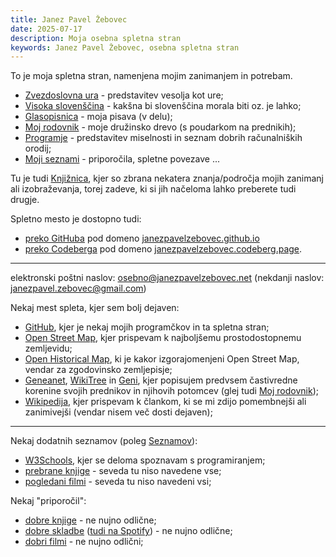 ```yaml
---
title: Janez Pavel Žebovec
date: 2025-07-17
description: Moja osebna spletna stran
keywords: Janez Pavel Žebovec, osebna spletna stran
---
```


To je moja spletna stran, namenjena mojim zanimanjem in potrebam.

- [Zvezdoslovna ura](/zvezdoslovna_ura) - predstavitev vesolja kot ure;
- [Visoka slovenščina](/visoka_slovenscina) - kakšna bi slovenščina morala biti oz. je lahko;
- [Glasopisnica](/glasopisnica) - moja pisava (v delu);
- [Moj rodovnik](/moj_rodovnik) - moje družinsko drevo (s poudarkom na prednikih);
- [Programje](/programje) - predstavitev miselnosti in seznam dobrih računalniških orodij;
- [Moji seznami](/seznami) - priporočila, spletne povezave ...

Tu je tudi [Knjižnica](/knjiznica/), kjer so zbrana nekatera znanja/področja mojih zanimanj ali izobraževanja, torej zadeve, ki si jih načeloma lahko preberete tudi drugje.

Spletno mesto je dostopno tudi:
- [preko GitHuba](https://github.com/janezpavelzebovec/janezpavelzebovec.github.io) pod domeno [janezpavelzebovec.github.io](https://janezpavelzebovec.github.io)
- [preko Codeberga](https://codeberg.org/JanezPavelZebovec/pages) pod domeno [janezpavelzebovec.codeberg.page](https://janezpavelzebovec.codeberg.page/).

---

elektronski poštni naslov: [osebno@janezpavelzebovec.net](mailto:osebno@janezpavelzebovec.net) (nekdanji naslov: [janezpavel.zebovec@gmail.com](mailto:janezpavel.zebovec@gmail.com))

Nekaj mest spleta, kjer sem bolj dejaven:

- [GitHub](https://github.com/janezpavelzebovec), kjer je nekaj mojih programčkov in ta spletna stran;
- [Open Street Map](https://www.openstreetmap.org/user/Janez%20Pavel%20%C5%BDebovec), kjer prispevam k najboljšemu prostodostopnemu zemljevidu;
- [Open Historical Map](https://www.openhistoricalmap.org/user/Janez%20Pavel%20%C5%BDebovec), ki je kakor izgorajomenjeni Open Street Map, vendar za zgodovinsko zemljepisje;
- [Geneanet](https://gw.geneanet.org/japaze1_w), [WikiTree](https://www.wikitree.com/wiki/%C5%BDebovec-1) in [Geni](https://www.geni.com/people/Janez-Pavel-%C5%BDebovec), kjer popisujem predvsem častivredne korenine svojih prednikov in njihovih potomcev (glej tudi [Moj rodovnik](./mojrodovnik));
- [Wikipedija](https://sl.wikipedia.org/wiki/Uporabnik:H%C3%AErnamae_P%C3%AEn_Iono%C3%ABryn), kjer prispevam k člankom, ki se mi zdijo pomembnejši ali zanimivejši (vendar nisem več dosti dejaven);

---

Nekaj dodatnih seznamov (poleg [Seznamov](/seznami)):

- [W3Schools](https://www.w3profile.com/JanezPavelZebovec), kjer se deloma spoznavam s programiranjem;
- [prebrane knjige](https://www.goodreads.com/review/list/148184173-janez-pavel-ebovec?shelf=readi) - seveda tu niso navedene vse;
- [pogledani filmi](https://www.imdb.com/list/ls521309978/) - seveda tu niso navedeni vsi;

Nekaj "priporočil":

- [dobre knjige](https://www.goodreads.com/review/list/148184173-h-rnamae-p-n?shelf=dobre-knjige&visible_control=batchEdit) - ne nujno odlične;
- [dobre skladbe](https://soundcloud.com/janez-pavel-zebovec/sets/good-music) ([tudi na Spotify](https://open.spotify.com/playlist/4ZSRzMCXUwssvjSRL1lRVn?si=bkhqqx9iTU6FecmLCyzkow)) - ne nujno odlične;
- [dobri filmi](https://www.imdb.com/list/ls527692757/) - ne nujno odlični;
